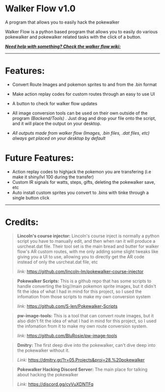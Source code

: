 # Walker Flow v1.0
A program that allows you to easily hack the pokewalker

Walker Flow is a python based program that allows you to easily do various pokewalker and pokewalker related tasks with the click of a button.

[**_Need help with something? Check the walker flow wiki:_**](https://github.com/SnailDot/Walker-Flow/wiki/Custom-Pokemon-Sprites-Guide)

----------------------
# Features:
- Convert Route Images and pokemon sprites to and from the .bin format
- Make action replay codes for custom routes through an easy to use UI
- A button to check for walker flow updates

- All image conversion tools can be used on their own outside of the program *(Backend/Tools)* . Just drag and drop your file onto the script, and it will place the output on your desktop.

- *All outputs made from walker flow (Images, .bin files, .dat files, etc) always get placed on your desktop by default*
  
# Future Features:
- Action replay codes to highjack the pokemon you are transfering (i.e make it shiny/lvl 100 during the transfer)
- Custom IR signals for watts, steps, gifts, deleting the pokewalker save, etc
- Auto install custom sprites you convert to .bins with tinke through a single button click

_____________________________________
# Credits:

> **Lincoln's course injector:** Lincoln's course inject is normally a python script you have to manually edit, and then when ran it will produce a usrcheat.dat file. Their tool set is the main bread and butter for walker flow's AR custom routes, with me only adding some slight tweaks like giving you a UI to use, allowing you to directly get the AR code instead of only the usrcheat.dat file, etc
>
> *link:* https://github.com/lincoln-lm/pokewalker-course-injector

> **Pokewalker Scripts:** This is a github repo that has some scripts to handle converting the big//main pokemon sprite images, but it didn't fit the idea of what I had in mind for this project, so I used the infomation from those scripts to make my own conversion system
>
> *link:* https://github.com/S-len/Pokewalker-Scripts

> **pw-image-tools:** This is a tool that can convert route images, but it also didn't fit the idea of what I had in mind for this project, so I used the infomation from it to make my own route conversion system.
>
> *link:* https://github.com/BluRosie/pw-image-tools

> **Dmitry:** The first deep dive into the pokewalker, can't dive deep into the pokewalker without it.
> 
> *Link:* https://dmitry.gr/?r=05.Projects&proj=28.%20pokewalker

> **Pokewalker Hacking Discord Server:** The main place for talking about hacking the pokewalker
> 
> *Link:* https://discord.gg/cyVuXDNTFq

